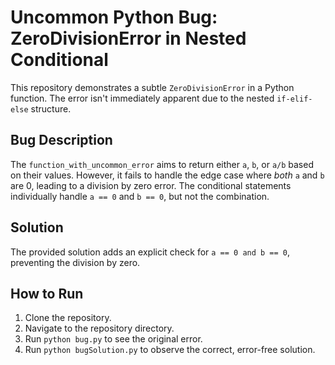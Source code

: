 # Uncommon Python Bug: ZeroDivisionError in Nested Conditional

This repository demonstrates a subtle `ZeroDivisionError` in a Python function.  The error isn't immediately apparent due to the nested `if-elif-else` structure.

## Bug Description

The `function_with_uncommon_error` aims to return either `a`, `b`, or `a/b` based on their values.  However, it fails to handle the edge case where *both* `a` and `b` are 0, leading to a division by zero error. The conditional statements individually handle `a == 0` and `b == 0`, but not the combination.

## Solution

The provided solution adds an explicit check for `a == 0 and b == 0`, preventing the division by zero.

## How to Run

1. Clone the repository.
2. Navigate to the repository directory.
3. Run `python bug.py` to see the original error.
4. Run `python bugSolution.py` to observe the correct, error-free solution.